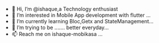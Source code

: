 - 👋 Hi, I’m @ishaque,a Technology enthusiast
- 👀 I’m interested in Mobile App development with flutter ...
- 🌱 I’m currently learning Bloc,Getx and StateManagement...
- 💞️ I’m trying to be ....... better everyday...
- 📫 Reach me on ishaque-mobikasa ...

<!---
ishaque-mobikasa/ishaque-mobikasa is a ✨ special ✨ repository because its `README.md` (this file) appears on your GitHub profile.
You can click the Preview link to take a look at your changes.
--->
